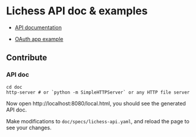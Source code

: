 # Lichess API doc & examples

- [API documentation](https://lichess.org/api)

- [OAuth app example](https://github.com/lichess-org/api/tree/master/example/oauth)

## Contribute

### API doc

```shell
cd doc
http-server # or `python -m SimpleHTTPServer` or any HTTP file server
```

Now open http://localhost:8080/local.html, you should see the generated API doc.

Make modifications to `doc/specs/lichess-api.yaml`, and reload the page to see your changes.
